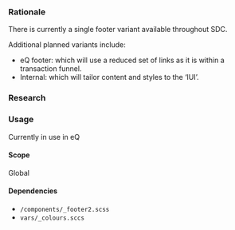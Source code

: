 ### Rationale
There is currently a single footer variant available throughout SDC.

Additional planned variants include:

- eQ footer: which will use a reduced set of links as it is within a transaction funnel.
- Internal: which will tailor content and styles to the ‘IUI’.

### Research

### Usage
Currently in use in eQ

#### Scope
Global

#### Dependencies
* `/components/_footer2.scss`
* `vars/_colours.sccs`
